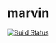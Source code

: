 # marvin

[![Build Status](https://travis-ci.com/mtodescato/marvin.svg?token=R8wzNYi4NLcvzgP4seCd&branch=master)](https://travis-ci.com/mtodescato/marvin)

